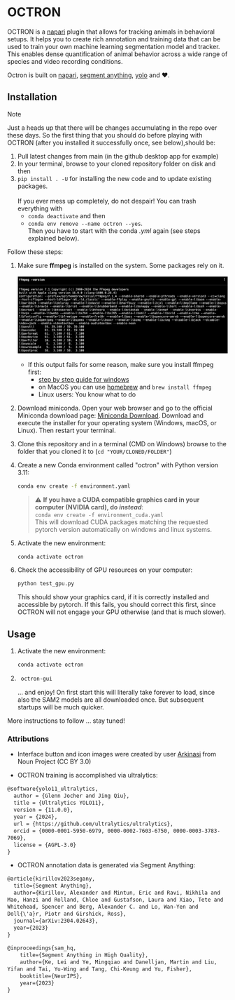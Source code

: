 # OCTRON

OCTRON is a [napari](https://www.napari.org) plugin that allows for tracking animals in behavioral setups. It helps you to create rich annotation and training data that can be used to train your own machine learning segmentation model and tracker.
This enables dense quantification of animal behavior across a wide range of species and video recording conditions. 

Octron is built on [napari](https://www.napari.org), [segment anything](https://segment-anything.com/), [yolo](https://www.ultralytics.com/) and ❤️.

## Installation

> [!NOTE]
> Just a heads up that there will be changes accumulating in the repo over these days. 
> So the first thing that you should do before playing with OCTRON (after you installed it successfully once, see below),should be:<br>
>    1. Pull latest changes from main (in the github desktop app for example)<br>
>    2. In your terminal, browse to your cloned repository folder on disk and then<br>
>    3. `pip install . -U` for installing the new code and to update existing packages.<br><br>
>    If you ever mess up completely, do not despair! You can trash everything with<br>
>        - `conda deactivate` and then<br>
>        - `conda env remove --name octron --yes`.<br>Then you have to start with the conda *.yml* again (see steps explained below). 


Follow these steps: 

1. Make sure **ffmpeg** is installed on the system. Some packages rely on it.<br><br>
    ![FFmpeg Test](pics/ffmpeg_test.png)
    - If this output fails for some reason, make sure you install ffmpeg first:
        - [step by step guide for windows](ffmpeg_windows.md)
        - on MacOS you can use [homebrew](https://formulae.brew.sh/formula/ffmpeg) and `brew install ffmpeg`
        - Linux users: You know what to do

2. Download miniconda. Open your web browser and go to the official Miniconda download page: [Miniconda Download](https://docs.conda.io/en/latest/miniconda.html). Download and execute the installer for your operating system (Windows, macOS, or Linux). Then restart your terminal.

3. Clone this repository and in a terminal (CMD on Windows) browse to the folder that you cloned it to (`cd "YOUR/CLONED/FOLDER"`)

4. Create a new Conda environment called "octron" with Python version 3.11:
    ```sh
    conda env create -f environment.yaml
    ```
    > :warning: **If you have a CUDA compatible graphics card in your computer (NVIDIA card), do *instead***:<br>
        `conda env create -f environment_cuda.yaml`
    <br>This will download CUDA packages matching the requested pytorch version automatically on windows and linux systems.
5. Activate the new environment:
    ```sh
    conda activate octron
    ```
6. Check the accessibility of GPU resources on your computer:
    ```sh
    python test_gpu.py
    ```
    This should show your graphics card, if it is correctly installed and accessible by pytorch. If this fails, you should correct this first, since OCTRON will not engage your GPU otherwise (and that is much slower).

## Usage
1. Activate the new environment:
    ```sh
    conda activate octron
    ```
2. ```sh
    octron-gui
    ```
    ... and enjoy! 
    On first start this will literally take forever to load, since also the SAM2 models are all downloaded once. But subsequent startups will be much quicker. 

More instructions to follow ... stay tuned! 


### Attributions
- Interface button and icon images were created by user [Arkinasi](https://thenounproject.com/browse/collection-icon/marketing-agency-239829/) from Noun Project (CC BY 3.0)

- OCTRON training is accomplished via ultralytics: 
```{bibtex}
@software{yolo11_ultralytics,
  author = {Glenn Jocher and Jing Qiu},
  title = {Ultralytics YOLO11},
  version = {11.0.0},
  year = {2024},
  url = {https://github.com/ultralytics/ultralytics},
  orcid = {0000-0001-5950-6979, 0000-0002-7603-6750, 0000-0003-3783-7069},
  license = {AGPL-3.0}
}
```
- OCTRON annotation data is generated via Segment Anything:
```{bibtex}
@article{kirillov2023segany,
  title={Segment Anything},
  author={Kirillov, Alexander and Mintun, Eric and Ravi, Nikhila and Mao, Hanzi and Rolland, Chloe and Gustafson, Laura and Xiao, Tete and Whitehead, Spencer and Berg, Alexander C. and Lo, Wan-Yen and Doll{\'a}r, Piotr and Girshick, Ross},
  journal={arXiv:2304.02643},
  year={2023}
}
```
```{bibtex}
@inproceedings{sam_hq,
    title={Segment Anything in High Quality},
    author={Ke, Lei and Ye, Mingqiao and Danelljan, Martin and Liu, Yifan and Tai, Yu-Wing and Tang, Chi-Keung and Yu, Fisher},
    booktitle={NeurIPS},
    year={2023}
}  
```